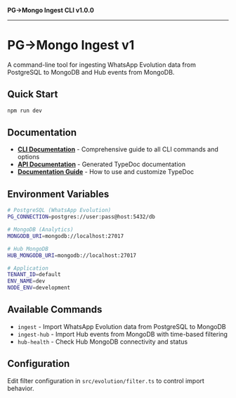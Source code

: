 **PG→Mongo Ingest CLI v1.0.0**

***

# PG→Mongo Ingest v1

A command-line tool for ingesting WhatsApp Evolution data from PostgreSQL to MongoDB and Hub events from MongoDB.

## Quick Start

```bash
npm run dev
```

## Documentation

- **[CLI Documentation](_media/CLI_DOCUMENTATION.md)** - Comprehensive guide to all CLI commands and options
- **[API Documentation](docs/)** - Generated TypeDoc documentation
- **[Documentation Guide](_media/DOCUMENTATION.md)** - How to use and customize TypeDoc

## Environment Variables

```bash
# PostgreSQL (WhatsApp Evolution)
PG_CONNECTION=postgres://user:pass@host:5432/db

# MongoDB (Analytics)
MONGODB_URI=mongodb://localhost:27017

# Hub MongoDB
HUB_MONGODB_URI=mongodb://localhost:27017

# Application
TENANT_ID=default
ENV_NAME=dev
NODE_ENV=development
```

## Available Commands

- `ingest` - Import WhatsApp Evolution data from PostgreSQL to MongoDB
- `ingest-hub` - Import Hub events from MongoDB with time-based filtering
- `hub-health` - Check Hub MongoDB connectivity and status

## Configuration

Edit filter configuration in `src/evolution/filter.ts` to control import behavior.
